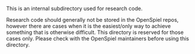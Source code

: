 This is an internal subdirectory used for research code.

Research code should generally not be stored in the OpenSpiel repos, however
there are cases when it is the easiest/only way to achieve something that is
otherwise difficult. This directory is reserved for those cases only. Please
check with the OpenSpiel maintainers before using this directory.

